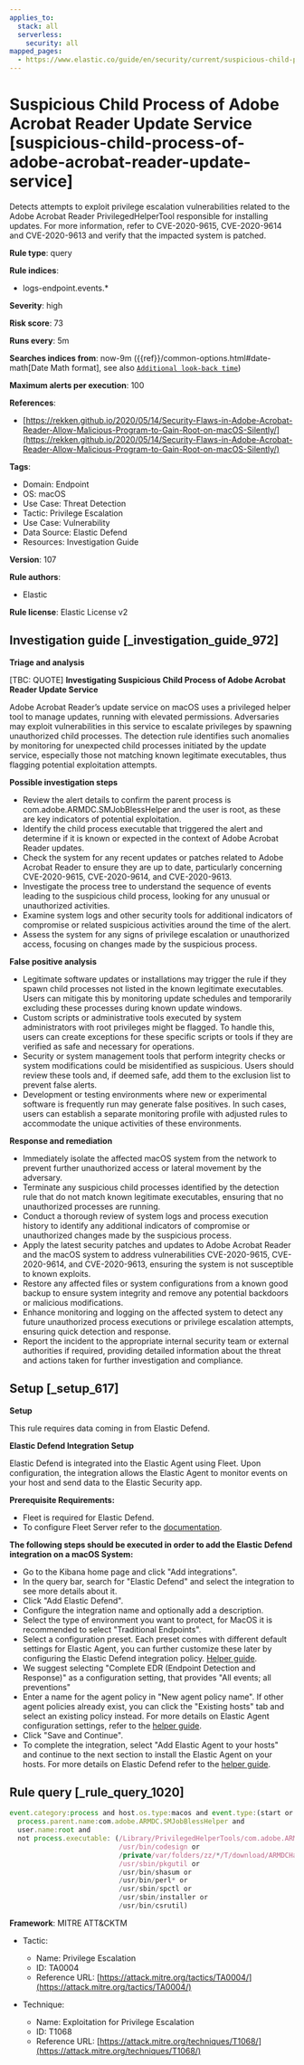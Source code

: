 ```yaml
---
applies_to:
  stack: all
  serverless:
    security: all
mapped_pages:
  - https://www.elastic.co/guide/en/security/current/suspicious-child-process-of-adobe-acrobat-reader-update-service.html
---
```


# Suspicious Child Process of Adobe Acrobat Reader Update Service [suspicious-child-process-of-adobe-acrobat-reader-update-service]

Detects attempts to exploit privilege escalation vulnerabilities related to the Adobe Acrobat Reader PrivilegedHelperTool responsible for installing updates. For more information, refer to CVE-2020-9615, CVE-2020-9614 and CVE-2020-9613 and verify that the impacted system is patched.

**Rule type**: query

**Rule indices**:

* logs-endpoint.events.*

**Severity**: high

**Risk score**: 73

**Runs every**: 5m

**Searches indices from**: now-9m ({{ref}}/common-options.html#date-math[Date Math format], see also [`Additional look-back time`](docs-content://solutions/security/detect-and-alert/create-detection-rule.md#rule-schedule))

**Maximum alerts per execution**: 100

**References**:

* [https://rekken.github.io/2020/05/14/Security-Flaws-in-Adobe-Acrobat-Reader-Allow-Malicious-Program-to-Gain-Root-on-macOS-Silently/](https://rekken.github.io/2020/05/14/Security-Flaws-in-Adobe-Acrobat-Reader-Allow-Malicious-Program-to-Gain-Root-on-macOS-Silently/)

**Tags**:

* Domain: Endpoint
* OS: macOS
* Use Case: Threat Detection
* Tactic: Privilege Escalation
* Use Case: Vulnerability
* Data Source: Elastic Defend
* Resources: Investigation Guide

**Version**: 107

**Rule authors**:

* Elastic

**Rule license**: Elastic License v2

## Investigation guide [_investigation_guide_972]

**Triage and analysis**

[TBC: QUOTE]
**Investigating Suspicious Child Process of Adobe Acrobat Reader Update Service**

Adobe Acrobat Reader’s update service on macOS uses a privileged helper tool to manage updates, running with elevated permissions. Adversaries may exploit vulnerabilities in this service to escalate privileges by spawning unauthorized child processes. The detection rule identifies such anomalies by monitoring for unexpected child processes initiated by the update service, especially those not matching known legitimate executables, thus flagging potential exploitation attempts.

**Possible investigation steps**

* Review the alert details to confirm the parent process is com.adobe.ARMDC.SMJobBlessHelper and the user is root, as these are key indicators of potential exploitation.
* Identify the child process executable that triggered the alert and determine if it is known or expected in the context of Adobe Acrobat Reader updates.
* Check the system for any recent updates or patches related to Adobe Acrobat Reader to ensure they are up to date, particularly concerning CVE-2020-9615, CVE-2020-9614, and CVE-2020-9613.
* Investigate the process tree to understand the sequence of events leading to the suspicious child process, looking for any unusual or unauthorized activities.
* Examine system logs and other security tools for additional indicators of compromise or related suspicious activities around the time of the alert.
* Assess the system for any signs of privilege escalation or unauthorized access, focusing on changes made by the suspicious process.

**False positive analysis**

* Legitimate software updates or installations may trigger the rule if they spawn child processes not listed in the known legitimate executables. Users can mitigate this by monitoring update schedules and temporarily excluding these processes during known update windows.
* Custom scripts or administrative tools executed by system administrators with root privileges might be flagged. To handle this, users can create exceptions for these specific scripts or tools if they are verified as safe and necessary for operations.
* Security or system management tools that perform integrity checks or system modifications could be misidentified as suspicious. Users should review these tools and, if deemed safe, add them to the exclusion list to prevent false alerts.
* Development or testing environments where new or experimental software is frequently run may generate false positives. In such cases, users can establish a separate monitoring profile with adjusted rules to accommodate the unique activities of these environments.

**Response and remediation**

* Immediately isolate the affected macOS system from the network to prevent further unauthorized access or lateral movement by the adversary.
* Terminate any suspicious child processes identified by the detection rule that do not match known legitimate executables, ensuring that no unauthorized processes are running.
* Conduct a thorough review of system logs and process execution history to identify any additional indicators of compromise or unauthorized changes made by the suspicious process.
* Apply the latest security patches and updates to Adobe Acrobat Reader and the macOS system to address vulnerabilities CVE-2020-9615, CVE-2020-9614, and CVE-2020-9613, ensuring the system is not susceptible to known exploits.
* Restore any affected files or system configurations from a known good backup to ensure system integrity and remove any potential backdoors or malicious modifications.
* Enhance monitoring and logging on the affected system to detect any future unauthorized process executions or privilege escalation attempts, ensuring quick detection and response.
* Report the incident to the appropriate internal security team or external authorities if required, providing detailed information about the threat and actions taken for further investigation and compliance.


## Setup [_setup_617]

**Setup**

This rule requires data coming in from Elastic Defend.

**Elastic Defend Integration Setup**

Elastic Defend is integrated into the Elastic Agent using Fleet. Upon configuration, the integration allows the Elastic Agent to monitor events on your host and send data to the Elastic Security app.

**Prerequisite Requirements:**

* Fleet is required for Elastic Defend.
* To configure Fleet Server refer to the [documentation](docs-content://reference/ingestion-tools/fleet/fleet-server.md).

**The following steps should be executed in order to add the Elastic Defend integration on a macOS System:**

* Go to the Kibana home page and click "Add integrations".
* In the query bar, search for "Elastic Defend" and select the integration to see more details about it.
* Click "Add Elastic Defend".
* Configure the integration name and optionally add a description.
* Select the type of environment you want to protect, for MacOS it is recommended to select "Traditional Endpoints".
* Select a configuration preset. Each preset comes with different default settings for Elastic Agent, you can further customize these later by configuring the Elastic Defend integration policy. [Helper guide](docs-content://solutions/security/configure-elastic-defend/configure-an-integration-policy-for-elastic-defend.md).
* We suggest selecting "Complete EDR (Endpoint Detection and Response)" as a configuration setting, that provides "All events; all preventions"
* Enter a name for the agent policy in "New agent policy name". If other agent policies already exist, you can click the "Existing hosts" tab and select an existing policy instead. For more details on Elastic Agent configuration settings, refer to the [helper guide](docs-content://reference/ingestion-tools/fleet/agent-policy.md).
* Click "Save and Continue".
* To complete the integration, select "Add Elastic Agent to your hosts" and continue to the next section to install the Elastic Agent on your hosts. For more details on Elastic Defend refer to the [helper guide](docs-content://solutions/security/configure-elastic-defend/install-elastic-defend.md).


## Rule query [_rule_query_1020]

```js
event.category:process and host.os.type:macos and event.type:(start or process_started) and
  process.parent.name:com.adobe.ARMDC.SMJobBlessHelper and
  user.name:root and
  not process.executable: (/Library/PrivilegedHelperTools/com.adobe.ARMDC.SMJobBlessHelper or
                           /usr/bin/codesign or
                           /private/var/folders/zz/*/T/download/ARMDCHammer or
                           /usr/sbin/pkgutil or
                           /usr/bin/shasum or
                           /usr/bin/perl* or
                           /usr/sbin/spctl or
                           /usr/sbin/installer or
                           /usr/bin/csrutil)
```

**Framework**: MITRE ATT&CKTM

* Tactic:

    * Name: Privilege Escalation
    * ID: TA0004
    * Reference URL: [https://attack.mitre.org/tactics/TA0004/](https://attack.mitre.org/tactics/TA0004/)

* Technique:

    * Name: Exploitation for Privilege Escalation
    * ID: T1068
    * Reference URL: [https://attack.mitre.org/techniques/T1068/](https://attack.mitre.org/techniques/T1068/)



